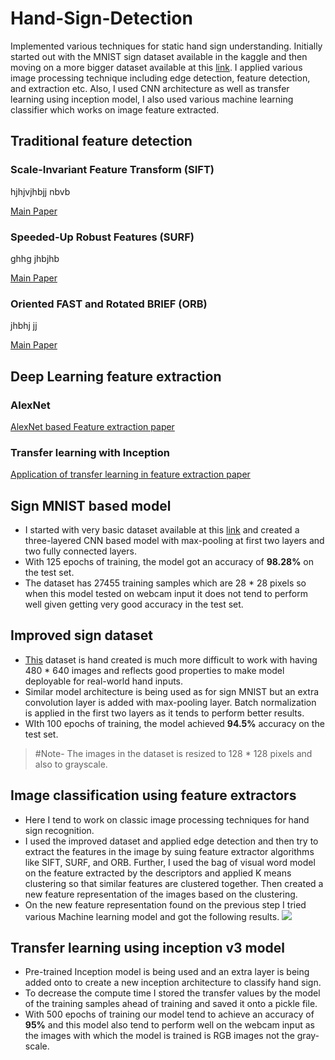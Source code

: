 # Hand-Sign-Detection
Implemented various techniques for static hand sign understanding. Initially started out with the MNIST sign dataset available in the kaggle and then moving on a more bigger dataset available at this [link](https://drive.google.com/open?id=1wgXtF6QHKBuXRx3qxuf-o6aOmN87t8G-). I applied various image processing technique including edge detection, feature detection, and extraction etc. Also, I used CNN architecture as well as transfer learning using inception model, I also used various machine learning classifier which works on image feature extracted.

## Traditional feature detection

### Scale-Invariant Feature Transform (SIFT) 

hjhjvjhbjj nbvb

[Main Paper](https://people.eecs.berkeley.edu/~malik/cs294/lowe-ijcv04.pdf)

### Speeded-Up Robust Features (SURF)

ghhg jhbjhb

[Main Paper](https://people.ee.ethz.ch/~surf/eccv06.pdf)

### Oriented FAST and Rotated BRIEF (ORB)

jhbhj jj

[Main Paper](https://ieeexplore.ieee.org/document/6126544)

## Deep Learning feature extraction

### AlexNet

[AlexNet based Feature extraction paper](https://www.semanticscholar.org/paper/Feature-extraction-and-image-retrieval-based-on-Yuan-Zhang/bada07c7ea423739c0db6b8f1f2fc2438881f21d)
### Transfer learning with Inception 

[Application of transfer learning in feature extraction paper](https://ieeexplore.ieee.org/document/7946733)


## Sign MNIST based model
- I started with very basic dataset available at this [link](https://www.kaggle.com/datamunge/sign-language-mnist) and created a three-layered CNN based model with max-pooling at first two layers and two fully connected layers.
- With 125 epochs of training, the model got an accuracy of **98.28%** on the test set.
- The dataset has 27455 training samples which are 28 * 28 pixels so when this model tested on webcam input it does not tend to perform well given getting very good accuracy in the test set.

## Improved sign dataset
- [This](https://drive.google.com/open?id=1wgXtF6QHKBuXRx3qxuf-o6aOmN87t8G-) dataset is hand created is much more difficult to work with having 480 * 640 images and reflects good properties to make model deployable for real-world hand inputs.
- Similar model architecture is being used as for sign MNIST but an extra convolution layer is added with max-pooling layer. Batch normalization is applied in the first two layers as it tends to perform better results.
- WIth 100 epochs of training, the model achieved **94.5%** accuracy on the test set.
> #Note- The images in the dataset is resized to 128 * 128 pixels and also to grayscale.

## Image classification using feature extractors
- Here I tend to work on classic image processing techniques for hand sign recognition.
- I used the improved dataset and applied edge detection and then try to extract the features in the image by suing feature extractor algorithms like SIFT, SURF, and ORB. Further, I used the bag of visual word model on the feature extracted by the descriptors and applied K means clustering so that similar features are clustered together. Then created a new feature representation of the images based on the clustering.
- On the new feature representation found on the previous step I tried various Machine learning model and got the following results.
![](image.png)


## Transfer learning using inception v3 model
- Pre-trained Inception model is being used and an extra layer is being added onto to create a new inception architecture to classify hand sign.
- To decrease the compute time I stored the transfer values by the model of the training samples ahead of training and saved it onto a pickle file.
- With 500 epochs of training our model tend to achieve an accuracy of **95%** and this model also tend to perform well on the webcam input as the images with which the model is trained is RGB images not the gray-scale.
